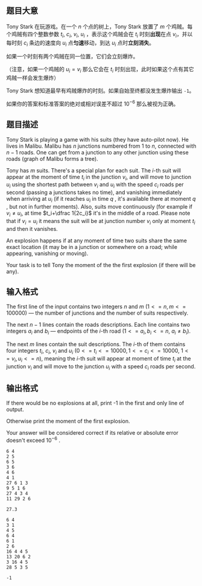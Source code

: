 ## 题目大意

Tony Stark 在玩游戏。在一个 $n$ 个点的树上，Tony Stark 放置了 $m$ 个鸡贼。每个鸡贼有四个整数参数 $t_i,\ c_i,\ v_i,\ u_i$ ，表示这个鸡贼会在 $t_i$ 时刻**出现**在点 $v_i$，并以每时刻 $c_i$ 条边的速度向 $u_i$ 点**匀速**移动，到达 $u_i$ 点时**立刻消失**。

如果一个时刻有两个鸡贼在同一位置，它们会立刻爆炸。

（注意，如果一个鸡贼的 $u_i=v_i$ 那么它会在 $t_i$ 时刻出现，此时如果这个点有其它鸡贼一样会发生爆炸）

Tony Stark 想知道最早有鸡贼爆炸的时刻。如果自始至终都没发生爆炸输出 `-1`。

如果你的答案和标准答案的绝对或相对误差不超过 $10^{-6}$ 那么被视为正确。

## 题目描述

Tony Stark is playing a game with his suits (they have auto-pilot now). He lives in Malibu. Malibu has $n$ junctions numbered from $1$ to $n$, connected with $n-1$ roads. One can get from a junction to any other junction using these roads (graph of Malibu forms a tree).

Tony has $m$ suits. There's a special plan for each suit. The $i$-th suit will appear at the moment of time $t_{i}$ in the junction $v_{i}$, and will move to junction $u_{i}$ using the shortest path between $v_{i}$ and $u_{i}$ with the speed $c_{i}$ roads per second (passing a junctions takes no time), and vanishing immediately when arriving at $u_{i}$ (if it reaches $u_{i}$ in time $q$ , it's available there at moment $q$ , but not in further moments). Also, suits move continuously (for example if $v_{i}\neq u_{i}$, at time $t_i+\dfrac 1{2c_i}$ it's in the middle of a road. Please note that if $v_{i}=u_{i}$ it means the suit will be at junction number $v_{i}$ only at moment $t_{i}$ and then it vanishes.

An explosion happens if at any moment of time two suits share the same exact location (it may be in a junction or somewhere on a road; while appearing, vanishing or moving).

Your task is to tell Tony the moment of the the first explosion (if there will be any).

## 输入格式

The first line of the input contains two integers $n$ and $m$ ($1<=n,m<=100000$) — the number of junctions and the number of suits respectively.

The next $n-1$ lines contain the roads descriptions. Each line contains two integers $a_{i}$ and $b_{i}$ — endpoints of the $i$-th road ($1<=a_{i},b_{i}<=n$, $a_{i}\neq b_{i}$).

The next $m$ lines contain the suit descriptions. The $i$-th of them contains four integers $t_{i}$, $c_{i}$, $v_{i}$ and $u_{i}$ ($0<=t_{i}<=10000,1<=c_{i}<=10000$, $1<=v_{i},u_{i}<=n$), meaning the $i$-th suit will appear at moment of time $t_{i}$ at the junction $v_{i}$ and will move to the junction $u_{i}$ with a speed $c_{i}$ roads per second.

## 输出格式

If there would be no explosions at all, print -1 in the first and only line of output.

Otherwise print the moment of the first explosion.

Your answer will be considered correct if its relative or absolute error doesn't exceed $10^{-6}$ .

```input1
6 4
2 5
6 5
3 6
4 6
4 1
27 6 1 3
9 5 1 6
27 4 3 4
11 29 2 6
```

```output1
27.3
```

```input2
6 4
3 1
4 5
6 4
6 1
2 6
16 4 4 5
13 20 6 2
3 16 4 5
28 5 3 5
```

```output2
-1
```